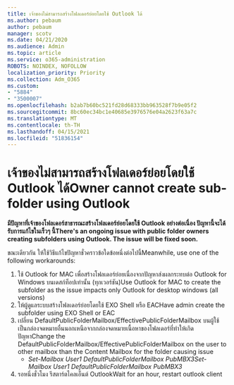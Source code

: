 ```yaml
---
title: เจ้าของไม่สามารถสร้างโฟลเดอร์ย่อยโดยใช้ Outlook ได้
ms.author: pebaum
author: pebaum
manager: scotv
ms.date: 04/21/2020
ms.audience: Admin
ms.topic: article
ms.service: o365-administration
ROBOTS: NOINDEX, NOFOLLOW
localization_priority: Priority
ms.collection: Adm_O365
ms.custom:
- "5884"
- "3500007"
ms.openlocfilehash: b2ab7b60bc521fd28d68333bb963528f7b9e05f2
ms.sourcegitcommit: 8bc60ec34bc1e40685e3976576e04a2623f63a7c
ms.translationtype: MT
ms.contentlocale: th-TH
ms.lasthandoff: 04/15/2021
ms.locfileid: "51836154"
---
```

# <a name="owner-cannot-create-sub-folder-using-outlook"></a><span data-ttu-id="2a6d4-102">เจ้าของไม่สามารถสร้างโฟลเดอร์ย่อยโดยใช้ Outlook ได้</span><span class="sxs-lookup"><span data-stu-id="2a6d4-102">Owner cannot create sub-folder using Outlook</span></span>

<span data-ttu-id="2a6d4-103">**มีปัญหาที่เจ้าของโฟลเดอร์สาธารณะสร้างโฟลเดอร์ย่อยโดยใช้ Outlook อย่างต่อเนื่อง ปัญหานี้จะได้รับการแก้ไขในเร็วๆ นี้**</span><span class="sxs-lookup"><span data-stu-id="2a6d4-103">**There's an ongoing issue with public folder owners creating subfolders using Outlook. The issue will be fixed soon.**</span></span>

<span data-ttu-id="2a6d4-104">ขณะเดียวกัน ให้ใช้วิธีแก้ไขปัญหาชั่วคราวข้อใดข้อหนึ่งต่อไปนี้</span><span class="sxs-lookup"><span data-stu-id="2a6d4-104">Meanwhile, use one of the following workarounds:</span></span>

1. <span data-ttu-id="2a6d4-105">ใช้ Outlook for MAC เพื่อสร้างโฟลเดอร์ย่อยเนื่องจากปัญหาส่งผลกระทบต่อ Outlook for Windows บนเดสก์ท็อปเท่านั้น (ทุกเวอร์ชัน)</span><span class="sxs-lookup"><span data-stu-id="2a6d4-105">Use Outlook for MAC to create the subfolder as the issue impacts only Outlook for desktop windows (all versions)</span></span>
2. <span data-ttu-id="2a6d4-106">ให้ผู้ดูแลระบบสร้างโฟลเดอร์ย่อยโดยใช้ EXO Shell หรือ EAC</span><span class="sxs-lookup"><span data-stu-id="2a6d4-106">Have admin create the subfolder using EXO Shell or EAC</span></span>
3. <span data-ttu-id="2a6d4-107">เปลี่ยน DefaultPublicFolderMailbox/EffectivePublicFolderMailbox บนผู้ใช้เป็นกล่องจดหมายอื่นนอกเหนือจากกล่องจดหมายเนื้อหาของโฟลเดอร์ที่ทําให้เกิดปัญหา</span><span class="sxs-lookup"><span data-stu-id="2a6d4-107">Change the DefaultPublicFolderMailbox/EffectivePublicFolderMailbox on the user to other mailbox than the Content Mailbox for the folder causing issue</span></span>  
    - <span data-ttu-id="2a6d4-108">*Set-Mailbox User1 DefaultPublicFolderMailbox PubMBX3*</span><span class="sxs-lookup"><span data-stu-id="2a6d4-108">*Set-Mailbox User1 DefaultPublicFolderMailbox PubMBX3*</span></span>
4. <span data-ttu-id="2a6d4-109">รอหนึ่งชั่วโมง รีสตาร์ตไคลเอ็นต์ Outlook</span><span class="sxs-lookup"><span data-stu-id="2a6d4-109">Wait for an hour, restart outlook client</span></span>